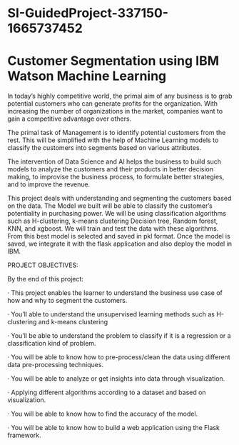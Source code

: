 # SI-GuidedProject-337150-1665737452
# Customer Segmentation using IBM  Watson Machine Learning

In today’s highly competitive world, the primal aim of any business is to grab potential customers who can generate profits for the organization. With increasing the number of organizations in the market, companies want to gain a competitive advantage over others.

The primal task of Management is to identify potential customers from the rest. This will be simplified with the help of Machine Learning models to classify the customers into segments based on various attributes. 

The intervention of Data Science and AI helps the business to build such models to analyze the customers and their products in better decision making, to improvise the business process, to formulate better strategies, and to improve the revenue.

This project deals with understanding and segmenting the customers based on the data.
The Model we built will be able to classify the customer’s potentiality in purchasing power.
We will be using classification algorithms such as H-clustering, k-means clustering Decision tree, Random forest, KNN, and xgboost. We will train and test the data with these algorithms. From this best model is selected and saved in pkl format. Once the model is saved, we integrate it with the flask application and also deploy the model in IBM.

PROJECT OBJECTIVES:

By the end of this project:

·         This project enables the learner to understand the business use case of how and why to segment the customers.

·         You’ll able to understand the unsupervised learning methods such as H-clustering and k-means clustering

·         You’ll be able to understand the problem to classify if it is a regression or a classification kind of problem.

·         You will be able to know how to pre-process/clean the data using different data pre-processing techniques.

·         You will be able to analyze or get insights into data through visualization.

·         Applying different algorithms according to a dataset and based on visualization.

·         You will be able to know how to find the accuracy of the model.

·         You will be able to know how to build a web application using the Flask framework.
